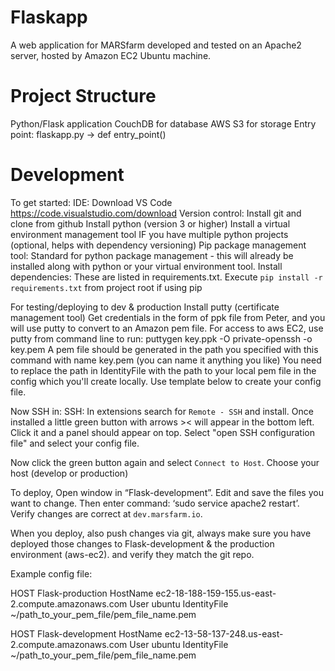 # Flaskapp

A web application for MARSfarm developed and tested on an Apache2 server, hosted by Amazon EC2 Ubuntu machine.
# Project Structure

Python/Flask application
CouchDB for database
AWS S3 for storage
Entry point: flaskapp.py -> def entry_point()

# Development
To get started:
IDE: Download VS Code <https://code.visualstudio.com/download>
Version control: Install git and clone from github
Install python (version 3 or higher)
Install a virtual environment management tool IF you have multiple python projects (optional, helps with dependency versioning)
Pip package management tool: Standard for python package management - this will already be installed along with python or your virtual environment tool.
Install dependencies: These are listed in requirements.txt.  Execute `pip install -r requirements.txt` from project root if using pip

For testing/deploying to dev & production
Install putty (certificate management tool)
Get credentials in the form of ppk file from Peter, and you will use putty to convert to an Amazon pem file.
For access to aws EC2, use putty from command line to run: puttygen key.ppk -O private-openssh -o key.pem
A pem file should be generated in the path you specified with this command with name key.pem (you can name it anything you like)
You need to replace the path in IdentityFile with the path to your local pem file in the config which you'll create locally. Use template below to create your config file.

Now SSH in:
SSH: In extensions search for `Remote - SSH` and install.  Once installed a little green button with arrows >< will appear in the
bottom left.  Click it and a panel should appear on top.  Select "open SSH configuration file" and select your config file.

Now click the green button again and select `Connect to Host`. Choose your host (develop or production)

To deploy, Open window in “Flask-development”.  Edit and save the files you want to change.
Then enter command: ‘sudo service apache2 restart’. Verify changes are correct at `dev.marsfarm.io`.

When you deploy, also push changes via git, always make sure you have deployed those changes to Flask-development & the production environment (aws-ec2). and verify they match the git repo.

Example config file:

HOST Flask-production
    HostName ec2-18-188-159-155.us-east-2.compute.amazonaws.com
    User ubuntu
    IdentityFile ~/path_to_your_pem_file/pem_file_name.pem

HOST Flask-development
    HostName ec2-13-58-137-248.us-east-2.compute.amazonaws.com
    User ubuntu
    IdentityFile ~/path_to_your_pem_file/pem_file_name.pem
